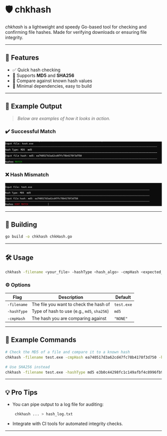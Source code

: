 
# 🛡️ chkhash

*chkhash* is a lightweight and speedy Go-based tool for checking and confirming file hashes. Made for verifying downloads or ensuring file integrity.

---

## 🚀 Features

* ✅ Quick hash checking
* 🔐 Supports **MD5** and **SHA256**
* 🧪 Compare against known hash values
* 📁 Minimal dependencies, easy to build

---

## 📸 Example Output

> *Below are examples of how it looks in action.*

### ✔️ Successful Match

![Successful Hash Match Output](imgs/match.png)

### ❌ Hash Mismatch

![Hash Mismatch Output](imgs/mismatch.png)

---


## 🧩 Building

```bash
go build -o chkhash chkHash.go 
```

---

## 🛠️ Usage

```bash
chkhash -filename <your_file> -hashType <hash_algo> -cmpHash <expected_hash>
```

### ⚙️ Options

| Flag        | Description                                 | Default    |
| ----------- | ------------------------------------------- | ---------- |
| `-filename` | The file you want to check the hash of      | `test.exe` |
| `-hashType` | Type of hash to use (e.g., `md5`, `sha256`) | `md5`      |
| `-cmpHash`  | The hash you are comparing against          | `"NONE"`   |

---

## 🔧 Example Commands

```bash
# Check the MD5 of a file and compare it to a known hash
chkhash -filename test.exe -cmpHash ea740517d3a62cd47fc78b4178f3d750 -hashType md5
```

```bash
# Use SHA256 instead
chkhash -filename test.exe -hashType md5 e3b0c44298fc1c149afbf4c8996fb924...
```

---

## 💡 Pro Tips

* You can pipe output to a log file for auditing:

  ```bash
   chkhash ... > hash_log.txt
  ```
* Integrate with CI tools for automated integrity checks.

---




